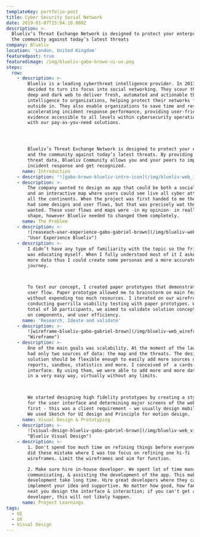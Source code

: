 ```yaml
---
templateKey: portfolio-post
title: Cyber Security Social Network
date: 2019-01-07T15:04:10.000Z
description: >-
  Blueliv’s Threat Exchange Network is designed to protect your enterprise and
  the community against today’s latest threats
company: Blueliv
location: 'London, United Kingdom'
featuredpost: true
featuredimage: /img/blueliv-gabo-brown-ui-ux.png
steps:
  row:
    - description: >-
        Blueliv is a leading cyberthreat intelligence provider. In 2017 they
        decided to turn its focus into social networking. They scour the open,
        deep and dark web to deliver fresh, automated and actionable threat
        intelligence to organizations, helping protect their networks from the
        outside in. They also enable organizations to save time and resources by
        accelerating incident response performance, providing user-friendly
        evidence accessible to all levels within cybersecurity operations teams
        with our pay-as-you-need solutions.




        Blueliv’s Threat Exchange Network is designed to protect your enterprise
        and the community against today’s latest threats. By providing expert
        threat data, Blueliv Community allows you and your peers to improve
        incident response and get recognized.
      name: Introduction
    - description: '![gabo-brown-blueliv-intro-icon](/img/blueliv-web_intro.png "intro")'
    - description: >-
        The company wanted to design an app that could be both a social network
        and an interactive map where users could see live all cyber attacks in
        all the continents. When the project was first handed to me they already
        had some designs and user flows, but that was precisely wat they DID NOT
        wanted. These user flows and maps were -in my opinion- in really good
        shape, however Blueliv needed to changed them completely.
      name: The Problem
    - description: >-
        ![reaseach-user-experience-gabo-gabriel-brown](/img/blueliv-web_solving-the-problem.png
        "User Experience Blueliv")
    - description: >-
        I didn’t have any type of familiarity with the topic so the frist step
        was educating myself. When I fully understood most of it I asked them
        more data thus I could create some personas and a more accurate user
        journey.

         

        To test our concept, I created paper prototypes that demonstrate key
        user flow. Paper prototype allowed me to brainstorm on main features
        without expending too much resources. I iterated on our wireframe by
        conducting guerrilla usability testing with paper prototypes. With the
        total of 10 participants, we aimed to validate solution concept, clarity
        on components, and user efficiency.
      name: 'Research, Ideate and validate'
    - description: >-
        ![wireframe-blueliv-gabo-gabriel-brown](/img/blueliv-web_wireframing.png
        "Wireframe")
    - description: >-
        One of the main goals was scalability. At the moment of the launch, we
        had only two sources of data: the map and the threats. The design
        solution should be flexible enough to easily add more sources of data:
        reports, sandbox, statistics and more. I conceived of  a cards-based
        interface. By using them, we were able to add more and more data sources
        in a very easy way, virtually without any limits.

         

        We started designing high fidelity prototypes by creating a style guide
        for the user interface and determining major screens of the website
        first - this was a client requirement - we usually design mobile first.
        We used Sketch for UI design and Principle for motion design.
      name: Visual Design & Prototyping
    - description: >-
        ![visual-design-blueliv-gabo-gabriel-brown](/img/blueliv-web_visual-design.png
        "Blueliv Visual Design")
    - description: >-
        1. Don't spend too much time on refining things before everyone agree. I
        did these mistake where I was too focus on refining one hi-fi
        wireframes. Limit the wireframes and aim for function.

        2. Make sure hire in-house developer. We spent lot of time managing,
        communicating, & assisting the development of the app. This make the
        development take long time. Hire great developers where they can
        implement your idea and supportive. No matter how good, how fancy, how
        neat you design the interface & interaction; if you can't get a good
        developer, this will not likely happen.
      name: Project Learnings
tags:
  - UI
  - UX
  - Visual Design
---
```


